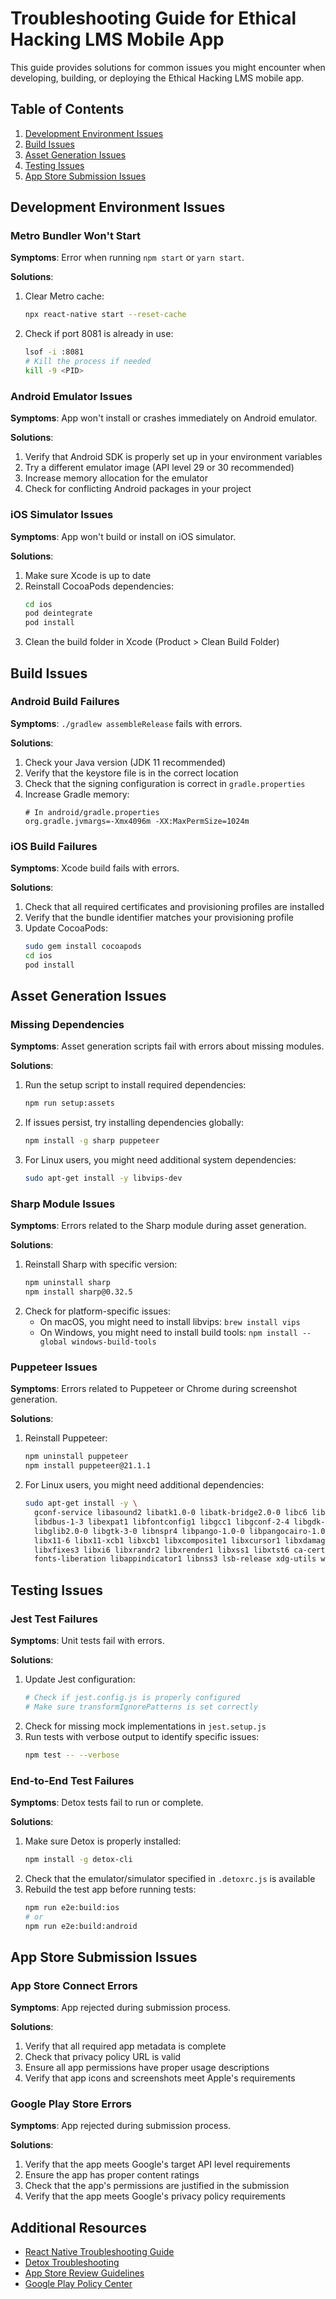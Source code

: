 # Troubleshooting Guide for Ethical Hacking LMS Mobile App

This guide provides solutions for common issues you might encounter when developing, building, or deploying the Ethical Hacking LMS mobile app.

## Table of Contents

1. [Development Environment Issues](#development-environment-issues)
2. [Build Issues](#build-issues)
3. [Asset Generation Issues](#asset-generation-issues)
4. [Testing Issues](#testing-issues)
5. [App Store Submission Issues](#app-store-submission-issues)

## Development Environment Issues

### Metro Bundler Won't Start

**Symptoms**: Error when running `npm start` or `yarn start`.

**Solutions**:
1. Clear Metro cache:
   ```bash
   npx react-native start --reset-cache
   ```
2. Check if port 8081 is already in use:
   ```bash
   lsof -i :8081
   # Kill the process if needed
   kill -9 <PID>
   ```

### Android Emulator Issues

**Symptoms**: App won't install or crashes immediately on Android emulator.

**Solutions**:
1. Verify that Android SDK is properly set up in your environment variables
2. Try a different emulator image (API level 29 or 30 recommended)
3. Increase memory allocation for the emulator
4. Check for conflicting Android packages in your project

### iOS Simulator Issues

**Symptoms**: App won't build or install on iOS simulator.

**Solutions**:
1. Make sure Xcode is up to date
2. Reinstall CocoaPods dependencies:
   ```bash
   cd ios
   pod deintegrate
   pod install
   ```
3. Clean the build folder in Xcode (Product > Clean Build Folder)

## Build Issues

### Android Build Failures

**Symptoms**: `./gradlew assembleRelease` fails with errors.

**Solutions**:
1. Check your Java version (JDK 11 recommended)
2. Verify that the keystore file is in the correct location
3. Check that the signing configuration is correct in `gradle.properties`
4. Increase Gradle memory:
   ```
   # In android/gradle.properties
   org.gradle.jvmargs=-Xmx4096m -XX:MaxPermSize=1024m
   ```

### iOS Build Failures

**Symptoms**: Xcode build fails with errors.

**Solutions**:
1. Check that all required certificates and provisioning profiles are installed
2. Verify that the bundle identifier matches your provisioning profile
3. Update CocoaPods:
   ```bash
   sudo gem install cocoapods
   cd ios
   pod install
   ```

## Asset Generation Issues

### Missing Dependencies

**Symptoms**: Asset generation scripts fail with errors about missing modules.

**Solutions**:
1. Run the setup script to install required dependencies:
   ```bash
   npm run setup:assets
   ```
2. If issues persist, try installing dependencies globally:
   ```bash
   npm install -g sharp puppeteer
   ```
3. For Linux users, you might need additional system dependencies:
   ```bash
   sudo apt-get install -y libvips-dev
   ```

### Sharp Module Issues

**Symptoms**: Errors related to the Sharp module during asset generation.

**Solutions**:
1. Reinstall Sharp with specific version:
   ```bash
   npm uninstall sharp
   npm install sharp@0.32.5
   ```
2. Check for platform-specific issues:
   - On macOS, you might need to install libvips: `brew install vips`
   - On Windows, you might need to install build tools: `npm install --global windows-build-tools`

### Puppeteer Issues

**Symptoms**: Errors related to Puppeteer or Chrome during screenshot generation.

**Solutions**:
1. Reinstall Puppeteer:
   ```bash
   npm uninstall puppeteer
   npm install puppeteer@21.1.1
   ```
2. For Linux users, you might need additional dependencies:
   ```bash
   sudo apt-get install -y \
     gconf-service libasound2 libatk1.0-0 libatk-bridge2.0-0 libc6 libcairo2 libcups2 \
     libdbus-1-3 libexpat1 libfontconfig1 libgcc1 libgconf-2-4 libgdk-pixbuf2.0-0 \
     libglib2.0-0 libgtk-3-0 libnspr4 libpango-1.0-0 libpangocairo-1.0-0 libstdc++6 \
     libx11-6 libx11-xcb1 libxcb1 libxcomposite1 libxcursor1 libxdamage1 libxext6 \
     libxfixes3 libxi6 libxrandr2 libxrender1 libxss1 libxtst6 ca-certificates \
     fonts-liberation libappindicator1 libnss3 lsb-release xdg-utils wget
   ```

## Testing Issues

### Jest Test Failures

**Symptoms**: Unit tests fail with errors.

**Solutions**:
1. Update Jest configuration:
   ```bash
   # Check if jest.config.js is properly configured
   # Make sure transformIgnorePatterns is set correctly
   ```
2. Check for missing mock implementations in `jest.setup.js`
3. Run tests with verbose output to identify specific issues:
   ```bash
   npm test -- --verbose
   ```

### End-to-End Test Failures

**Symptoms**: Detox tests fail to run or complete.

**Solutions**:
1. Make sure Detox is properly installed:
   ```bash
   npm install -g detox-cli
   ```
2. Check that the emulator/simulator specified in `.detoxrc.js` is available
3. Rebuild the test app before running tests:
   ```bash
   npm run e2e:build:ios
   # or
   npm run e2e:build:android
   ```

## App Store Submission Issues

### App Store Connect Errors

**Symptoms**: App rejected during submission process.

**Solutions**:
1. Verify that all required app metadata is complete
2. Check that privacy policy URL is valid
3. Ensure all app permissions have proper usage descriptions
4. Verify that app icons and screenshots meet Apple's requirements

### Google Play Store Errors

**Symptoms**: App rejected during submission process.

**Solutions**:
1. Verify that the app meets Google's target API level requirements
2. Ensure the app has proper content ratings
3. Check that the app's permissions are justified in the submission
4. Verify that the app meets Google's privacy policy requirements

## Additional Resources

- [React Native Troubleshooting Guide](https://reactnative.dev/docs/troubleshooting)
- [Detox Troubleshooting](https://wix.github.io/Detox/docs/troubleshooting/running-tests)
- [App Store Review Guidelines](https://developer.apple.com/app-store/review/guidelines/)
- [Google Play Policy Center](https://play.google.com/about/developer-content-policy/)
